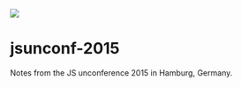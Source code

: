 ![](http://i.imgur.com/57NEmRS.png)  
# jsunconf-2015
Notes from the JS unconference 2015 in Hamburg, Germany.
